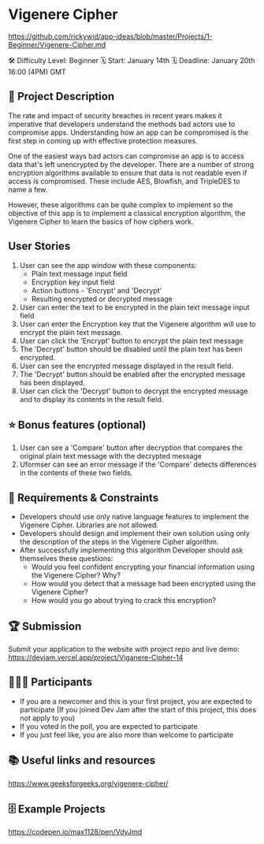 # Vigenere Cipher

https://github.com/rickywid/app-ideas/blob/master/Projects/1-Beginner/Vigenere-Cipher.md

🛠️ Difficulty Level: Beginner
🗓️ Start: January 14th
🗓️ Deadline: January 20th 16:00 (4PM) GMT

## 📝 Project Description

The rate and impact of security breaches in recent years makes it imperative that developers understand the methods bad actors use to compromise apps. Understanding how an app can be compromised is the first step in coming up with effective protection measures.

One of the easiest ways bad actors can compromise an app is to access data that's left unencrypted by the developer. There are a number of strong encryption algorithms available to ensure that data is not readable even if access is compromised. These include AES, Blowfish, and TripleDES to name a few.

However, these algorithms can be quite complex to implement so the objective of this app is to implement a classical encryption algorithm, the Vigenere Cipher to learn the basics of how ciphers work.

## User Stories

1. User can see the app window with these components:
    - Plain text message input field
    - Encryption key input field
    - Action buttons - 'Encrypt' and 'Decrypt’
    - Resulting encrypted or decrypted message
2. User can enter the text to be encrypted in the plain text message input field
3. User can enter the Encryption key that the Vigenere algorithm will use to encrypt the plain text message.
4. User can click the 'Encrypt' button to encrypt the plain text message
5. The 'Decrypt' button should be disabled until the plain text has been encrypted.
6. User can see the encrypted message displayed in the result field.
7. The 'Decrypt' button should be enabled after the encrypted message has been displayed.
8. User can click the 'Decrypt' button to decrypt the encrypted message and to display its contents in the result field.

## ⭐ Bonus features (optional)

1. User can see a 'Compare' button after decryption that compares the original plain text message with the decrypted message
2. Uformser can see an error message if the 'Compare' detects differences in the contents of these two fields.

## 🛑 Requirements & Constraints

- Developers should use only native language features to implement the Vigenere Cipher. Libraries are not allowed.
- Developers should design and implement their own solution using only the description of the steps in the Vigenere Cipher algorithm.
- After successfully implementing this algorithm Developer should ask themselves these questions:
    - Would you feel confident encrypting your financial information using the Vigenere Cipher? Why?
    - How would you detect that a message had been encrypted using the Vigenere Cipher?
    - How would you go about trying to crack this encryption?

## 🏆 Submission
Submit your application to the website with project repo and live demo:
https://devjam.vercel.app/project/Viganere-Cipher-14

## 🧑‍🤝‍🧑 Participants
- If you are a newcomer and this is your first project, you are expected to participate (If you joined Dev Jam after the start of this project, this does not apply to you)
- If you voted in the poll, you are expected to participate
- If you just feel like, you are also more than welcome to participate

## 📚 Useful links and resources

https://www.geeksforgeeks.org/vigenere-cipher/

## 🗄️ Example Projects

https://codepen.io/max1128/pen/VdyJmd 
